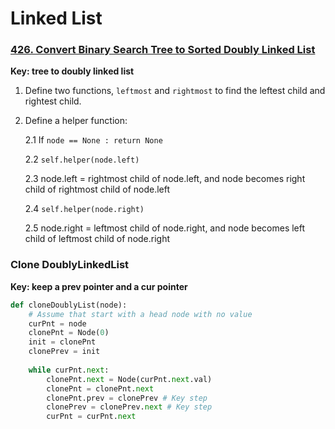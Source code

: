 # Linked List

### [426. Convert Binary Search Tree to Sorted Doubly Linked List](https://leetcode.com/problems/convert-binary-search-tree-to-sorted-doubly-linked-list/)


**Key: tree to doubly linked list**

1. Define two functions, `leftmost` and `rightmost` to find the leftest child and rightest child.
2. Define a helper function:
   
   2.1 If `node == None : return None`
   
   2.2 `self.helper(node.left)`
   
   2.3 node.left = rightmost child of node.left, and node becomes right child of rightmost child of node.left

   2.4 `self.helper(node.right)`

   2.5 node.right = leftmost child of node.right, and node becomes left child of leftmost child of node.right


### Clone DoublyLinkedList

**Key: keep a prev pointer and a cur pointer**

```Python
def cloneDoublyList(node):
    # Assume that start with a head node with no value
    curPnt = node
    clonePnt = Node(0)
    init = clonePnt
    clonePrev = init
    
    while curPnt.next:
        clonePnt.next = Node(curPnt.next.val)
        clonePnt = clonePnt.next
        clonePnt.prev = clonePrev # Key step
        clonePrev = clonePrev.next # Key step
        curPnt = curPnt.next
```